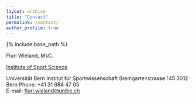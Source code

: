 ```yaml
---
layout: archive
title: "Contact"
permalink: /contact/
author_profile: true
---
```


{% include base_path %}

Fluri Wieland, MsC.

[Institute of Sport Science](https://www.ispw.unibe.ch/)  

Universität Bern Institut für Sportwissenschaft 
Bremgartenstrasse 145
3012 Bern
Phone: +41 31 684 47 05  
E-mail: [fluri.wieland@unibe.ch](mailto:fluri.wieland@unibe.ch)

